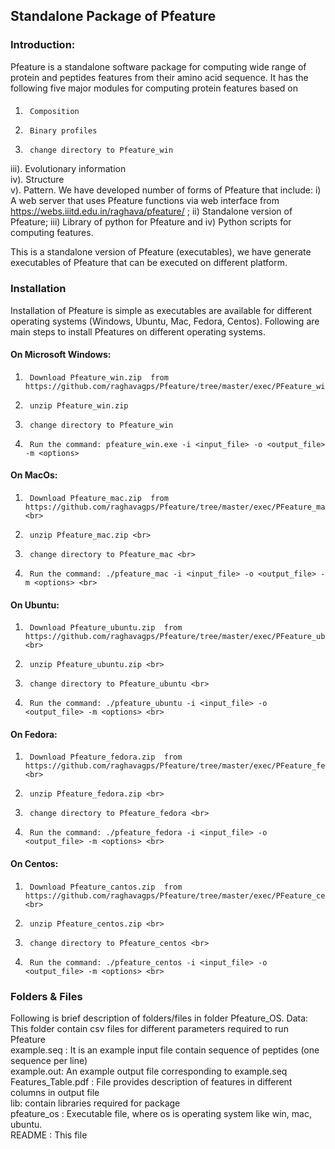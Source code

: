 ## Standalone Package of Pfeature
### Introduction:
Pfeature is a standalone software package for computing wide range of protein and peptides features from their amino acid
sequence. It has the following five major modules for computing protein features based on <br>
####
1.      Composition
2.      Binary profiles
3.      change directory to Pfeature_win
iii).      Evolutionary information <br> iv).      Structure <br> v).      Pattern.  We have developed number of forms of Pfeature that include: i) A web server
that uses Pfeature functions via web interface from https://webs.iiitd.edu.in/raghava/pfeature/ ; ii) Standalone version of Pfeature;
iii) Library of python for Pfeature and iv) Python scripts for computing features.

This is a standalone version of Pfeature (executables), we have generate executables of Pfeature that can be executed on different platform.

### Installation
Installation of Pfeature is simple as executables are available for  different operating systems (Windows, Ubuntu, Mac, Fedora, Centos). Following are main steps to install Pfeatures on different operating systems.
<br>
#### On Microsoft Windows:
1.      Download Pfeature_win.zip  from https://github.com/raghavagps/Pfeature/tree/master/exec/PFeature_win.zip
2.      unzip Pfeature_win.zip
3.      change directory to Pfeature_win
4.      Run the command: pfeature_win.exe -i <input_file> -o <output_file> -m <options>

#### On MacOs:<br>
1.      Download Pfeature_mac.zip  from https://github.com/raghavagps/Pfeature/tree/master/exec/PFeature_mac.zip <br>
2.      unzip Pfeature_mac.zip <br>
3.      change directory to Pfeature_mac <br>
4.      Run the command: ./pfeature_mac -i <input_file> -o <output_file> -m <options> <br>

#### On Ubuntu:<br>
1.      Download Pfeature_ubuntu.zip  from https://github.com/raghavagps/Pfeature/tree/master/exec/PFeature_ubuntu.zip <br>
2.      unzip Pfeature_ubuntu.zip <br>
3.      change directory to Pfeature_ubuntu <br>
4.      Run the command: ./pfeature_ubuntu -i <input_file> -o <output_file> -m <options> <br>

#### On Fedora:<br>
1.      Download Pfeature_fedora.zip  from https://github.com/raghavagps/Pfeature/tree/master/exec/PFeature_fedora.zip <br>
2.      unzip Pfeature_fedora.zip <br>
3.      change directory to Pfeature_fedora <br>
4.      Run the command: ./pfeature_fedora -i <input_file> -o <output_file> -m <options> <br>

#### On Centos: <br>
1.      Download Pfeature_cantos.zip  from https://github.com/raghavagps/Pfeature/tree/master/exec/PFeature_centos.zip <br>
2.      unzip Pfeature_centos.zip <br>
3.      change directory to Pfeature_centos <br>
4.      Run the command: ./pfeature_centos -i <input_file> -o <output_file> -m <options> <br>

### Folders & Files
Following is brief description of folders/files in folder Pfeature_OS.
Data: This folder contain csv files for different parameters required to run Pfeature <br>
example.seq : It is an example input file contain sequence of peptides (one sequence per line) <br>
example.out: An example output file corresponding to example.seq <br>
Features_Table.pdf : File provides description of features in different columns in output file <br>
lib: contain libraries required for package <br>
pfeature_os : Executable file, where os is operating system like win, mac, ubuntu. <br>
README : This file <br>
